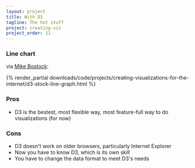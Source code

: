 ```yaml
---
layout: project
title: With D3
tagline: The hot stuff
project: creating-viz
project_order: 11
---
```




### Line chart

via [Mike Bostock](http://bl.ocks.org/mbostock/3884955):

{% render_partial downloads/code/projects/creating-visualizations-for-the-internet/d3-stock-line-graph.html %}



### Pros
- D3 is the bestest, most flexible way, most feature-full way to do visualizations (for now)

### Cons
- D3 doesn't work on older browsers, particularly Internet Explorer
- Now you have to know D3, which is its own skill
- You have to change the data format to meet D3's needs


